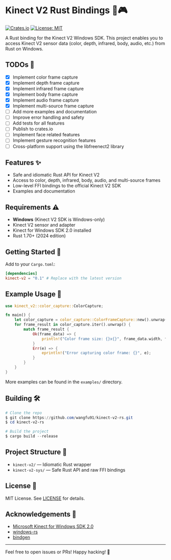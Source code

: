 # Kinect V2 Rust Bindings 🦀🎮

[![Crates.io](https://img.shields.io/crates/v/kinect-v2.svg)](https://crates.io/crates/kinect-v2)
[![License: MIT](https://img.shields.io/badge/License-MIT-blue.svg)](LICENSE)

A Rust binding for the Kinect V2 Windows SDK. This project enables you to access Kinect V2 sensor data (color, depth, infrared, body, audio, etc.) from Rust on Windows.

## TODOs 📝
- [x] Implement color frame capture
- [x] Implement depth frame capture
- [x] Implement infrared frame capture
- [x] Implement body frame capture
- [x] Implement audio frame capture
- [x] Implement multi-source frame capture
- [ ] Add more examples and documentation
- [ ] Improve error handling and safety
- [ ] Add tests for all features
- [ ] Publish to crates.io
- [ ] Implement face related features
- [ ] Implement gesture recognition features
- [ ] Cross-platform support using the libfreenect2 library

## Features ✨
- Safe and idiomatic Rust API for Kinect V2
- Access to color, depth, infrared, body, audio, and multi-source frames
- Low-level FFI bindings to the official Kinect V2 SDK
- Examples and documentation

## Requirements ⚠️
- **Windows** (Kinect V2 SDK is Windows-only)
- Kinect V2 sensor and adapter
- Kinect for Windows SDK 2.0 installed
- Rust 1.70+ (2024 edition)

## Getting Started 🚀

Add to your `Cargo.toml`:

```toml
[dependencies]
kinect-v2 = "0.1" # Replace with the latest version
```

## Example Usage 📝

```rust
use kinect_v2::color_capture::ColorCapture;

fn main() {
    let color_capture = color_capture::ColorFrameCapture::new().unwrap();
    for frame_result in color_capture.iter().unwrap() {
        match frame_result {
            Ok(frame_data) => {
                println!("Color frame size: {}x{}", frame_data.width, frame_data.height);
            }
            Err(e) => {
                eprintln!("Error capturing color frame: {}", e);
            }
        }
    }
}
```

More examples can be found in the `examples/` directory.

## Building 🛠️

```powershell
# Clone the repo
$ git clone https://github.com/wangfu91/kinect-v2-rs.git
$ cd kinect-v2-rs

# Build the project
$ cargo build --release
```

## Project Structure 📁
- `kinect-v2/` — Idiomatic Rust wrapper
- `kinect-v2-sys/` — Safe Rust API and raw FFI bindings

## License 📄

MIT License. See [LICENSE](LICENSE) for details.

## Acknowledgements 🙏
- [Microsoft Kinect for Windows SDK 2.0](https://www.microsoft.com/en-us/download/details.aspx?id=44561)
- [windows-rs](https://github.com/microsoft/windows-rs)
- [bindgen](https://github.com/rust-lang/rust-bindgen)

---

Feel free to open issues or PRs! Happy hacking! 🚀
